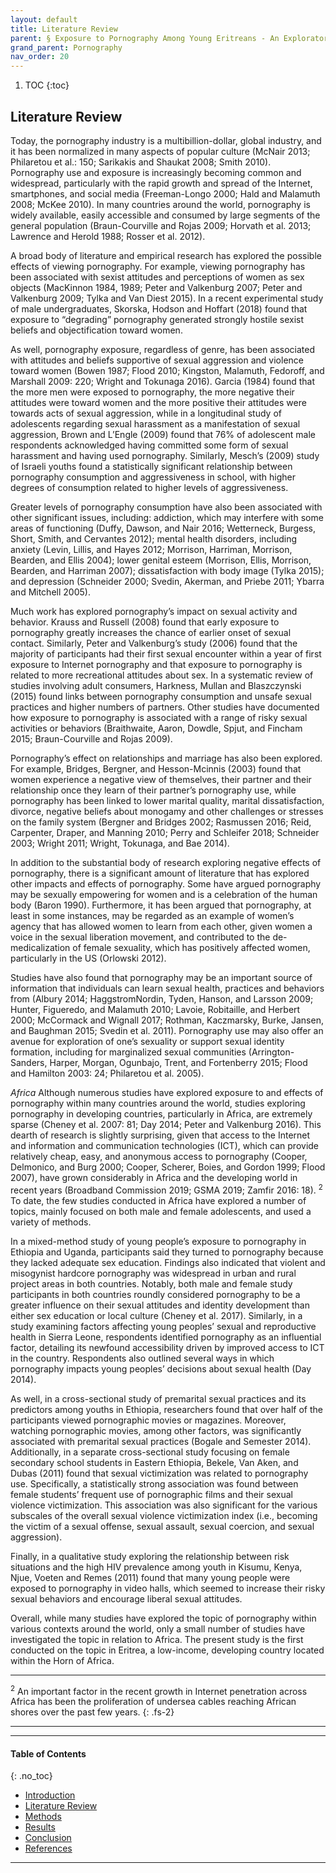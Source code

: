```yaml
---
layout: default
title: Literature Review
parent: § Exposure to Pornography Among Young Eritreans - An Exploratory Study  
grand_parent: Pornography 
nav_order: 20 
---
```

<style>
.dont-break-out {
  /* These are technically the same, but use both */
  overflow-wrap: break-word;
  word-wrap: break-word;

     -ms-word-break: break-all;
  /* This is the dangerous one in WebKit, as it breaks things wherever */
  word-break: break-all;
  /* Instead use this non-standard one: */
  word-break: break-word;
}

.youtube-container {
    position: relative;
    width: 100%;
    height: 0;
    padding-bottom: 56.25%;
}
.youtube-video {
    position: absolute;
    top: 0;
    left: 0;
    width: 100%;
    height: 100%;
}

</style>

<div class="dont-break-out" markdown="1">

1. TOC
{:toc}

## Literature Review
Today, the pornography industry is a multibillion-dollar, global industry, and it has been normalized in many aspects of popular culture (McNair 2013; Philaretou et al.: 150; Sarikakis and Shaukat 2008; Smith 2010). Pornography use and exposure is increasingly becoming common and widespread, particularly with the rapid growth and spread of the Internet, smartphones, and social media (Freeman-Longo 2000; Hald and Malamuth 2008; McKee 2010). In many countries around the world, pornography is widely available, easily accessible and consumed by large segments of the general population (Braun-Courville and Rojas 2009; Horvath et al. 2013; Lawrence and Herold 1988; Rosser et al. 2012).

A broad body of literature and empirical research has explored the possible effects of viewing pornography. For example, viewing pornography has been associated with sexist attitudes and perceptions of women as sex objects (MacKinnon 1984, 1989; Peter and Valkenburg 2007; Peter and Valkenburg 2009; Tylka and Van Diest 2015). In a recent experimental study of male undergraduates, Skorska, Hodson and Hoffart (2018) found that exposure to “degrading” pornography generated strongly hostile sexist beliefs and objectification toward women.

As well, pornography exposure, regardless of genre, has been associated with attitudes and beliefs supportive of sexual aggression and violence toward women (Bowen 1987; Flood 2010; Kingston, Malamuth, Fedoroff, and Marshall 2009: 220; Wright and Tokunaga 2016). Garcia (1984) found that the more men were exposed to pornography, the more negative their attitudes were toward women and the more positive their attitudes were towards acts of sexual aggression, while in a longitudinal study of adolescents regarding sexual harassment as a manifestation of sexual aggression, Brown and L’Engle (2009) found that 76% of adolescent male respondents acknowledged having committed some form of sexual harassment and having used pornography. Similarly, Mesch’s (2009) study of Israeli youths found a statistically significant relationship between pornography consumption and aggressiveness in school, with higher degrees of consumption related to higher levels of aggressiveness.

Greater levels of pornography consumption have also been associated with other significant issues, including: addiction, which may interfere with some areas of functioning (Duffy, Dawson, and Nair 2016; Wetterneck, Burgess, Short, Smith, and Cervantes 2012); mental health disorders, including anxiety (Levin, Lillis, and Hayes 2012; Morrison, Harriman, Morrison, Bearden, and Ellis 2004); lower genital esteem (Morrison, Ellis, Morrison, Bearden, and Harriman 2007); dissatisfaction with body image (Tylka 2015); and depression (Schneider 2000; Svedin, Akerman, and Priebe 2011; Ybarra and Mitchell 2005).

Much work has explored pornography’s impact on sexual activity and behavior. Krauss and Russell (2008) found that early exposure to pornography greatly increases the chance of earlier onset of sexual contact. Similarly, Peter and Valkenburg’s study (2006) found that the majority of participants had their first sexual encounter within a year of first exposure to Internet pornography and that exposure to pornography is related to more recreational attitudes about sex. In a systematic review of studies involving adult consumers, Harkness, Mullan and Blaszczynski (2015) found links between pornography consumption and unsafe sexual practices and higher numbers of partners. Other studies have documented how exposure to pornography is associated with a range of risky sexual activities or behaviors (Braithwaite, Aaron, Dowdle, Spjut, and Fincham 2015; Braun-Courville and Rojas 2009).

Pornography’s effect on relationships and marriage has also been explored. For example, Bridges, Bergner, and Hesson-Mcinnis (2003) found that women experience a negative view of themselves, their partner and their relationship once they learn of their partner’s pornography use, while pornography has been linked to lower marital quality, marital dissatisfaction, divorce, negative beliefs about monogamy and other challenges or stresses on the family system (Bergner and Bridges 2002; Rasmussen 2016; Reid, Carpenter, Draper, and Manning 2010; Perry and Schleifer 2018; Schneider 2003; Wright 2011; Wright, Tokunaga, and Bae 2014).

In addition to the substantial body of research exploring negative effects of pornography, there is a significant amount of literature that has explored other impacts and effects of pornography. Some have argued pornography may be sexually empowering for women and is a celebration of the human body (Baron 1990). Furthermore, it has been argued that pornography, at least in some instances, may be regarded as an example of women’s agency that has allowed women to learn from each other, given women a voice in the sexual liberation movement, and contributed to the de-medicalization of female sexuality, which has positively affected women, particularly in the US (Orlowski 2012).

Studies have also found that pornography may be an important source of information that individuals can learn sexual health, practices and behaviors from (Albury 2014; HaggstromNordin, Tyden, Hanson, and Larsson 2009; Hunter, Figueredo, and Malamuth 2010; Lavoie, Robitaille, and Herbert 2000; McCormack and Wignall 2017; Rothman, Kaczmarsky, Burke, Jansen, and Baughman 2015; Svedin et al. 2011). Pornography use may also offer an avenue for exploration of one’s sexuality or support sexual identity formation, including for marginalized sexual communities (Arrington-Sanders, Harper, Morgan, Ogunbajo, Trent, and Fortenberry 2015; Flood and Hamilton 2003: 24; Philaretou et al. 2005).

*Africa*
Although numerous studies have explored exposure to and effects of pornography within many countries around the world, studies exploring pornography in developing countries, particularly in Africa, are extremely sparse (Cheney et al. 2007: 81; Day 2014; Peter and Valkenburg 2016). This dearth of research is slightly surprising, given that access to the Internet and information and communication technologies (ICT), which can provide relatively cheap, easy, and anonymous access to pornography (Cooper, Delmonico, and Burg 2000; Cooper, Scherer, Boies, and Gordon 1999; Flood 2007), have grown considerably in Africa and the developing world in recent years (Broadband Commission 2019; GSMA 2019; Zamfir 2016: 18). <sup>2</sup> To date, the few studies conducted in Africa have explored a number of topics, mainly focused on both male and female adolescents, and used a variety of methods.

In a mixed-method study of young people’s exposure to pornography in Ethiopia and Uganda, participants said they turned to pornography because they lacked adequate sex education. Findings also indicated that violent and misogynist hardcore pornography was widespread in urban and rural project areas in both countries. Notably, both male and female study participants in both countries roundly considered pornography to be a greater influence on their sexual attitudes and identity development than either sex education or local culture (Cheney et al. 2017). Similarly, in a study examining factors affecting young peoples’ sexual and reproductive health in Sierra Leone, respondents identified pornography as an influential factor, detailing its newfound accessibility driven by improved access to ICT in the country. Respondents also outlined several ways in which pornography impacts young peoples’ decisions about sexual health (Day 2014).

As well, in a cross-sectional study of premarital sexual practices and its predictors among youths in Ethiopia, researchers found that over half of the participants viewed pornographic movies or magazines. Moreover, watching pornographic movies, among other factors, was significantly associated with premarital sexual practices (Bogale and Semester 2014). Additionally, in a separate cross-sectional study focusing on female secondary school students in Eastern Ethiopia, Bekele, Van Aken, and Dubas (2011) found that sexual victimization was related to pornography use. Specifically, a statistically strong association was found between female students’ frequent use of pornographic films and their sexual violence victimization. This association was also significant for the various subscales of the overall sexual violence victimization index (i.e., becoming the victim of a sexual offense, sexual assault, sexual coercion, and sexual aggression).

Finally, in a qualitative study exploring the relationship between risk situations and the high HIV prevalence among youth in Kisumu, Kenya, Njue, Voeten and Remes (2011) found that many young people were exposed to pornography in video halls, which seemed to increase their risky sexual behaviors and encourage liberal sexual attitudes.

Overall, while many studies have explored the topic of pornography within various contexts around the world, only a small number of studies have investigated the topic in relation to Africa. The present study is the first conducted on the topic in Eritrea, a low-income, developing country located within the Horn of Africa.

***
<sup>2</sup> An important factor in the recent growth in Internet penetration across Africa has been the proliferation of undersea cables reaching African shores over the past few years.
{: .fs-2}
***

***

#### Table of Contents
{: .no_toc}

<ul><li> <a href="/docs/pornography/Exposure-to-Pornography-Among-Young-Eritreans-An-Exploratory-Study-1/">Introduction</a></li><li> <a href="/docs/pornography/Exposure-to-Pornography-Among-Young-Eritreans-An-Exploratory-Study-2/">Literature Review</a></li><li> <a href="/docs/pornography/Exposure-to-Pornography-Among-Young-Eritreans-An-Exploratory-Study-3/">Methods</a></li><li> <a href="/docs/pornography/Exposure-to-Pornography-Among-Young-Eritreans-An-Exploratory-Study-4/">Results</a></li><li> <a href="/docs/pornography/Exposure-to-Pornography-Among-Young-Eritreans-An-Exploratory-Study-5/">Conclusion</a></li><li> <a href="/docs/pornography/Exposure-to-Pornography-Among-Young-Eritreans-An-Exploratory-Study-6/">References</a></li></ul>

***

</div>
